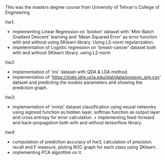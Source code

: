 This was the masters degree course from University of Tehran's College of Engineering

*hw1*: 
+ implementing Linear Regression on 'boston' dataset with 'Mini-Batch Gradient Descent' learning and 'Mean Squared Error' as error function with and without using SKlearn library. Using L2-norm regularization. 
+ impelemntation of Logistic regression on 'breast-cancer' dataset both with and without SKlearn library. using L2-norm

*hw2*: 
+ implementation of 'iris' dataset with QDA & LDA method.
+ implementation of 'https://stats.idre.ucla.edu/stat/data/poisson_sim.csv' dataset and predicting the models parameters and showing the prediction graph.

*hw3*: 
+ implementation of 'mnist' dataset classification using neural networks. using sigmoid function as hidden layer, softmax function as output layer and cross entropy for error calculation.  + implementing feed-forward and back-propagation both with and without tensorflow library.

*hw4*: 
+ computation of prediction accuracy of hw3, calculation of precision, recall and F measure, ploting ROC graph for each class using SKlearn.
+ implementing PCA algorithm on it.

